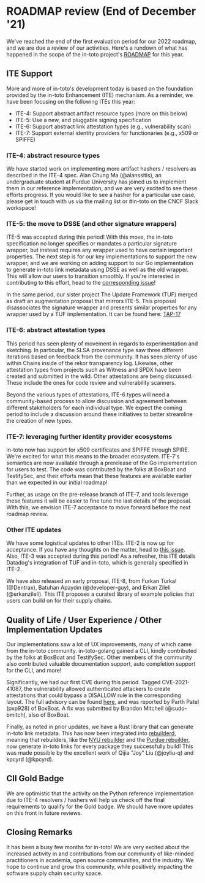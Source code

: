 # ROADMAP review (End of December '21)

We've reached the end of the first evaluation period for our 2022 roadmap, and
we are due a review of our activities. Here's a rundown of what has happened in
the scope of the in-toto project's
[ROADMAP](https://github.com/in-toto/docs/blob/master/ROADMAP.md) for this year.

## ITE Support

More and more of in-toto's development today is based on the foundation provided
by the in-toto Enhancement (ITE) mechanism. As a reminder, we have been focusing
on the following ITEs this year:

- ITE-4: Support abstract artifact resource types (more on this below)
- ITE-5: Use a new, and pluggable signing specification
- ITE-6: Support abstract link attestation types (e.g., vulnerability scan)
- ITE-7: Support external identity providers for functionaries (e.g., x509 or SPIFFE)

### ITE-4: abstract resource types

We have started work on implementing more artifact hashers / resolvers as
described in the ITE-4 spec. Alan Chung Ma (@alanssitis), an undergraduate
student at Purdue University has joined us to implement them in our reference
implementation, and we are very excited to see these efforts progress. If you
would like to see a hasher for a particular use case, please get in touch with
us via the mailing list or #in-toto on the CNCF Slack workspace!

### ITE-5: the move to DSSE (and other signature wrappers)

ITE-5 was accepted during this period! With this move, the in-toto specification
no longer specifies or mandates a particular signature wrapper, but instead
requires any wrapper used to have certain important properties. The next step is
for our key implementations to support the new wrapper, and we are working on
adding support to our Go implementation to generate in-toto link metadata using
DSSE as well as the old wrapper. This will allow our users to transition
smoothly. If you're interested in contributing to this effort, head to the
[corresponding issue](https://github.com/in-toto/in-toto-golang/issues/148)!

In the same period, our sister project The Update Framework (TUF) merged as
draft an augmentation proposal that mirrors ITE-5. This proposal disassociates
the signature wrapper and presents similar properties for any wrapper used by a
TUF implementation. It can be found here:
[TAP-17](https://github.com/theupdateframework/taps/blob/master/tap17.md)

### ITE-6: abstract attestation types

This period has seen plenty of movement in regards to experimentation and
sketching. In particular, the SLSA provenance type saw three different
iterations based on feedback from the community. It has seen plenty of use
within Chains inside of the rekor transparency log. Likewise, other attestation
types from projects such as Witness and SPDX have been created and submitted in
the wild. Other attestations are being discussed. These include the ones for
code review and vulnerability scanners.

Beyond the various types of attestations, ITE-6 types will need a
community-based process to allow discussion and agreement between different
stakeholders for each individual type. We expect the coming period to include a
discussion around these initiatives to better streamline the creation of new
types.


### ITE-7: leveraging further identity provider ecosystems

in-toto now has support for x509 certificates and SPIFFE through SPIRE. We're
excited for what this means to the broader ecosystem. ITE-7's semantics are now
available through a prerelease of the Go implementation for users to test. The
code was contributed by the folks at BoxBoat and TestifySec, and their efforts
mean that these features are available earlier than we expected in our initial
roadmap!

Further, as usage on the pre-release branch of ITE-7, and tools leverage these
features it will be easier to fine tune the last details of the proposal. With
this, we envision ITE-7 acceptance to move forward before the next roadmap
review.

### Other ITE updates

We have some logistical updates to other ITEs. ITE-2 is now up for acceptance.
If you have any thoughts on the matter, head to [this
issue](https://github.com/in-toto/ITE/issues/26). Also, ITE-3 was accepted
during this period! As a refresher, this ITE details Datadog's integration of
TUF and in-toto, which is generally specified in ITE-2.

We have also released an early proposal, ITE-8, from Furkan Türkal (@Dentrax),
Batuhan Apaydın (@developer-guy), and Erkan Zileli (@erkanzileli). This ITE
proposes a curated library of example policies that users can build on for their
supply chains.

## Quality of Life / User Experience / Other Implementation Updates

Our implementations saw a lot of UX improvements, many of which came from the
in-toto community. in-toto-golang gained a CLI, kindly contributed by the folks
at BoxBoat and TestifySec. Other members of the community also contributed
valuable documentation support, auto completion support for the CLI, and more!

Significantly, we had our first CVE during this period. Tagged CVE-2021-41087,
the vulnerability allowed authenticated attackers to create attestations that
could bypass a DISALLOW rule in the corresponding layout. The full advisory can
be found
[here](https://github.com/in-toto/in-toto-golang/security/advisories/GHSA-vrxp-mg9f-hwf3),
and was reported by Parth Patel (pxp928) of BoxBoat. A fix was submitted by
Brandon Mitchell (@sudo-bmitch), also of BoxBoat.

Finally, as noted in prior updates, we have a Rust library that can generate
in-toto link metadata. This has now been integrated into
[rebuilderd](https://rebuilderd.com), meaning that rebuilders, like the [NYU
rebuilder](https://r-b.engineering.nyu.edu) and the [Purdue
rebuilder](https://reproducible.seal.purdue.wtf/), now generate in-toto links
for every package they successfully build! This was made possible by the
excellent work of Qijia "Joy" Liu (@joyliu-q) and kpcyrd (@kpcyrd).

## CII Gold Badge

We are optimistic that the activity on the Python reference implementation due
to ITE-4 resolvers / hashers will help us check off the final requirements to
qualify for the Gold badge. We should have more updates on this front in future
reviews.

## Closing Remarks

It has been a busy few months for in-toto! We are very excited about the
increased activity in and contributions from our community of like-minded
practitioners in academia, open source communities, and the industry. We hope to
continue and grow this community, while positively impacting the software supply
chain security space.
